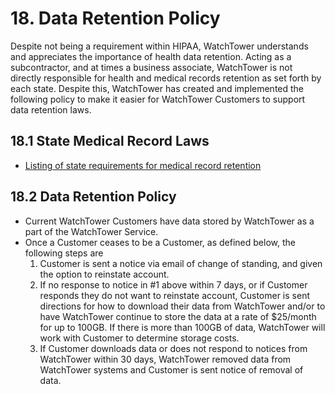 # 18. Data Retention Policy

Despite not being a requirement within HIPAA, WatchTower understands and appreciates the importance of health data retention. Acting as a subcontractor, and at times a business associate, WatchTower is not directly responsible for health and medical records retention as set forth by each state. Despite this, WatchTower has created and implemented the following policy to make it easier for WatchTower Customers to support data retention laws.

## 18.1 State Medical Record Laws

* [Listing of state requirements for medical record retention](http://www.healthit.gov/sites/default/files/appa7-1.pdf)

## 18.2 Data Retention Policy

* Current WatchTower Customers have data stored by WatchTower as a part of the WatchTower Service.
* Once a Customer ceases to be a Customer, as defined below, the following steps are
  1. Customer is sent a notice via email of change of standing, and given the option to reinstate account.
  2. If no response to notice in #1 above within 7 days, or if Customer responds they do not want to reinstate account, Customer is sent directions for how to download their data from WatchTower and/or to have WatchTower continue to store the data at a rate of $25/month for up to 100GB. If there is more than 100GB of data, WatchTower will work with Customer to determine storage costs.
  3. If Customer downloads data or does not respond to notices from WatchTower within 30 days, WatchTower removed data from WatchTower systems and Customer is sent notice of removal of data.
